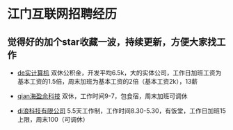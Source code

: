 # 江门互联网招聘经历

## 觉得好的加个star收藏一波，持续更新，方便大家找工作

- [de实计算机](https://github.com/catgrand/jiangmen-zhaopin/issues/1)  双休公积金，开发平均6.5k，大的实体公司，工作日加班工资为基本工资的1.5倍，周末加班为基本工资的2倍（基本工资2k），13薪

- [qian海盈余科技](https://github.com/catgrand/jiangmen-zhaopin/issues/2) 双休，工作时间9-7，包食宿，周末加班可调休

- [di浪科技有限公司](https://github.com/catgrand/jiangmen-zhaopin/issues/3) 5.5天工作制，工作时间8.30-5.30，有饭堂，工作日加班15上限，周末100（可调休）
